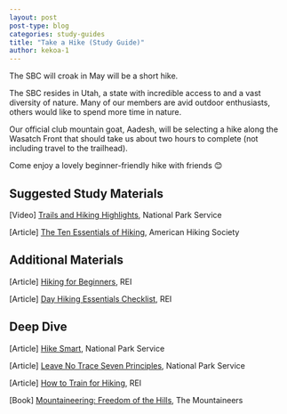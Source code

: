 ```yaml
---
layout: post
post-type: blog
categories: study-guides
title: "Take a Hike (Study Guide)"
author: kekoa-1
---
```


The SBC will croak in May will be a short hike.

The SBC resides in Utah, a state with incredible access to and a vast diversity of nature. Many of our members are avid outdoor enthusiasts, others would like to spend more time in nature.

Our official club mountain goat, Aadesh, will be selecting a hike along the Wasatch Front that should take us about two hours to complete (not including travel to the trailhead).

Come enjoy a lovely beginner-friendly hike with friends 😊

## Suggested Study Materials

[Video] [Trails and Hiking Highlights](https://www.nps.gov/subjects/trails/index.htm), National Park Service

[Article] [The Ten Essentials of Hiking](https://americanhiking.org/resources/10essentials/), American Hiking Society

## Additional Materials 

[Article] [Hiking for Beginners](https://www.rei.com/learn/expert-advice/hiking-for-beginners.html), REI

[Article] [Day Hiking Essentials Checklist](https://www.rei.com/learn/expert-advice/day-hiking-checklist.html), REI

## Deep Dive

[Article] [Hike Smart](https://www.nps.gov/articles/hiking-safety.htm), National Park Service

[Article] [Leave No Trace Seven Principles](https://www.nps.gov/articles/leave-no-trace-seven-principles.htm), National Park Service

[Article] [How to Train for Hiking](https://www.rei.com/learn/expert-advice/hiking-training.html), REI

[Book] [Mountaineering: Freedom of the Hills](https://www.amazon.com/Mountaineering-Freedom-Hills-Mountaineers-ebook/dp/B076H9532R), The Mountaineers
